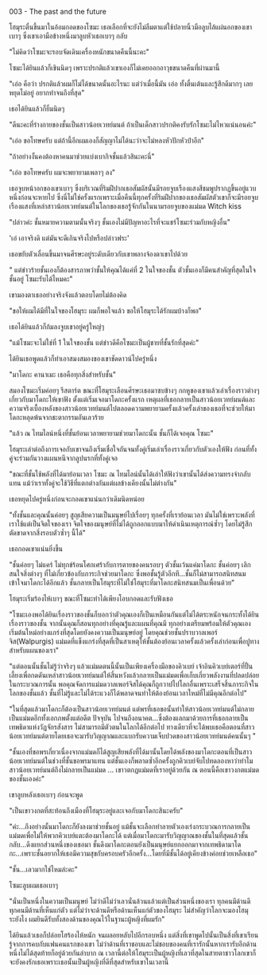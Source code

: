 003 - The past and the future

โฮมุระตื่นขึ้นมาในอ้อมกอดของโซมะ เธอเลือกที่จะยังไม่ลืมตาแต่ใช้ปลายนิ้วมือลูบไล้แผ่นอกของเขาเบาๆ ซึ่งเขาเอามือข้างหนึ่งมาลูบหัวเธอเบาๆ กลับ

"ไม่คิดว่าโซมะจะรอบจัดเดินเครื่องหนักขนาดคืนนี้นะคะ"

โซมะได้ยินแล้วก็เขินนิดๆ เพราะปรกติแล้วเขาเองก็ไม่เคยออกอาวุธขนาดคืนที่ผ่านมานี้

"เอ่อ คือว่า ปรกติแล้วผมก็ไม่ได้ขนาดนั้นอะไรนะ แต่ว่าเมื่อนี้มัน เอ่อ ทั้งตื่นเต้นและรู้สึกดีมากๆ เลยหยุดไม่อยู่ อยากทำจนถึงที่สุด"

เธอได้ยินแล้วก็ยิ้มนิดๆ

"ดีนะคะที่ร่างกายของชั้นเป็นสาวน้อยเวทย์มนต์ ถ้าเป็นเด็กสาวปรกติคงรับรักโซมะไม่ไหวแน่นอนค่ะ"

"เอ่อ ขอโทษครับ แต่ถ้านี้อีกผมเองก็สัญญาไม่ได้นะว่าจะไม่หลงหัวปักหัวปำอีก"

"ถ้าอย่างงั้นคงต้องหาคนมาช่วยแบ่งเบากิจชั้นแล้วสินะคะนี่"

"เอ่อ ขอโทษครับ ผมจะพยายามเพลาๆ ลง"

เธอจูบหน้าอกของเขาเบาๆ ซึ่งบริเวณที่ริมฝีปากเธอสัมผัสนั้นมีรอยจูบเรืองแสงสีชมพูปรากฏขึ้นอยู่แวบหนึ่งก่อนจะหายไป ซึ่งนี่ไม่ใช่ครั้งแรกเพราะเมื่อคืนนี้ทุกครั้งที่ริมฝีปากของเธอสัมผัสตัวเขาก็จะมีรอยจูบเรืองแสงที่เหล่าสาวน้อยเวทย์มนต์ในโลกของเธอรู้จักกันในนามรอยจูบของแม่มด Witch kiss

"ปล่าวค่ะ ชั้นหมายความตามนั้นจริงๆ ชั้นเองไม่มีปัญหาอะไรที่จะแชร์โซมะร่วมกับหญิงอื่น"

'เอ๋ เอาจริงดิ แต่มันจะดีเกินจริงไปหรือปล่าวฟระ'

เธอขยับตัวเลื่อนขึ้นมาจนศีรษะอยู่ระดับเดียวกับเขาพลางจ้องตาเขาไปด้วย

" แต่ข่าวร้ายชั้นเองก็ต้องสารภาพว่าชั้นให้คุณได้แค่ที่ 2 ในใจของชั้น ตัวชั้นเองก็มีคนสำคัญที่สุดในใจชั้นอยู่ โซมะรับได้ไหมคะ"

เขามองตาเธออย่างจริงจังแล้วตอบโดยไม่ต้องคิด

"ขอให้ผมได้มีที่ในใจของโฮมุระ ผมก็พอใจแล้ว ขอให้โฮมุระได้รักผมบ้างก็พอ"

เธอได้ยินแล้วก็ก้มลงจูบเขาอยู่ครู่ใหญ่ๆ 

"แม้โซมะจะไม่ใช่ที่ 1 ในใจของชั้น แต่ข่าวดีคือโซมะเป็นผู้ชายที่ชั้นรักที่สุดค่ะ"

ได้ยินเธอพูดแล้วก็ทำเอาสมงสมองของเขาชัดดาวน์ไปครู่หนึ่ง

"มาโดกะ คานาเมะ เธอคือทุกสิ่งสำหรับชั้น"

สมองโซมะเริ่มค่อยๆ รีสตาร์ต ขณะที่โฮมุระเลือนศีรษะเธอมาซบข้างๆ กกหูของเขาแล้วเล่าเรื่องราวต่างๆ เกี่ยวกับมาโดกะให้เขาฟัง ตั้งแต่เริ่มเจอมาโดกะครั้งแรก เหตุผลที่เธอกลายเป็นสาวน้อยเวทย์มนต์และความจริงเบื้องหลังของสาวน้อยเวทย์มนต์ไปตลอดความพยายามครั้งแล้วครั้งเล่าของเธอที่จะช่วยให้มาโดกะหลุดพ้นจากชะตากรรมอันเลวร้าย

"แล้ว ณ ไทมไลน์หนึ่งที่ชั้นย้อนเวลาพยายามช่วยมาโดกะนั้น ชั้นก็ได้เจอคุณ โซมะ"

โฮมุระเล่าต่อถึงการเจอกับเขาจนถึงเริ่มเชื่อใจกันจนทั้งคู่เริ่มเล่าเรื่องราวเกี่ยวกับตัวเองให้ฟัง ก่อนที่ทั้งคู่จะร่วมกันวางแผนหนีจากลูปนรกที่ทั้งคู่เจอ

"ขณะที่ชั้นใช้พลังที่ได้มาย้อนเวลา โซมะ ณ ไทมไลน์นั้นได้เล่าให้ฟังว่าเขานั้นได้ส่งความทรงจำกลับแทน แม้ว่าเราทั้งคู่จะใช้วิธีที่แตกต่างกันแต่ผลข้างเคียงนั้นไม่ต่างกัน"

เธอหยุดไปครู่หนึ่งก่อนจะกอดเขาแน่นกว่าเดิมนิดหน่อย

"ทั้งชั้นและคุณนั้นค่อยๆ สูญเสียความเป็นมนุษย์ไปเรื่อยๆ ทุกครั้งที่เราย้อนเวลา มันไม่ใช่เพราะพลังที่เราใช้แต่เป็นจิตใจของเรา จิตใจของมนุษย์ที่ไม่ได้ถูกออกแบบมาให้ดำเนินเหตุการณ์ซ้ำๆ โดยไม่รู้สึกตัดขาดจากสิ่งรอบตัวซ้ำๆ นี้ได้"

เธอกอดเขาแน่นยิ่งขึ้น

"ชั้นค่อยๆ ไม่แคร์ ไม่ทุกข์ร้อนโศกเศร้ากับการตายของคนรอบๆ ตัวชั้นเว้นแค่มาโดกะ ชั้นค่อยๆ เลิกสนใจสิ่งต่างๆ ที่ไม่เกี่ยวข้องกับภาระกิจช่วยมาโดกะ ซึ่งพอชั้นรู้ตัวอีกที...ชั้นก็ไม่สามารถสนิทสนมเข้าใจมาโดกะได้อีกแล้ว ชั้นกลายเป็นโฮมุระที่ไม่ใช่โฮมุระที่มาโดกะสนิทสนมเป็นเพื่อนด้วย"

โฮมุระเริ่มร้องไห้เบาๆ ขณะที่โซมะทำได้เพียงโอบกอดและรับฟังเธอ

"โซมะเองพอได้ยินเรื่องราวของชั้นก็บอกว่าตัวคุณเองก็เป็นเหมือนกันแต่ไม่ได้ตระหนักจนกระทั้งได้ยินเรื่องราวของชั้น จากนั้นคุณก็สอนทุกอย่างที่คุณรู้และแผนที่คุณมี ทุกอย่างเตรียมพร้อมให้ตัวคุณเองเริ่มต้นใหม่อย่างแกร่งที่สุดโดยยังคงความเป็นมนุษย์อยู่ โดยคุณช่วยชั้นปราบวาลเพอร์จิส(Walpurgis) แม่มดที่แข็งแกร่งที่สุดที่เป็นสาเหตุให้ชั้นต้องย้อนเวลาครั้งแล้วครั้งเล่าก่อนเพื่อปูทางสำหรับแผนของเรา"

"แต่ตอนนั้นชั้นไม่รู้ว่าจริงๆ แล้วแม่มดตนนี้นั้นเป็นเพียงเครื่องมือของคิวเบย์ เจ้าอินคิวเบย์เตอร์ที่ปั้นเลี้ยงเพื่อกดดันเหล่าสาวน้อยเวทย์มนต์ให้สิ้นหวังแล้วกลายเป็นแม่มดเพื่อเก็บเกี่ยวพลังงานที่ปลดปล่อยในกระบวณการนั้น พอคุณจัดการแม่มดวาลเพอร์จิสได้คุณก็ถูกวาปไปโลกอื่นเพราะเสร็จสิ้นภาระกิจในโลกของชั้นแล้ว ชั้นที่ไม่รู้และไม่ได้ระแวงก็ได้พลาดจนทำให้ต้องย้อนเวลาใหม่ที่ไม่มีคุณอีกต่อไป"

"ในที่สุดแล้วมาโดกะก็ต้องเป็นสาวน้อยเวทย์มนต์ แต่พรที่เธอขอนั้นทำให้สาวน้อยเวทย์มนต์ไม่กลายเป็นแม่มดอีกทั้งเอกภพตั้งแต่อดีต ปัจจุบัน ไปจนถึงอนาคต...ซึ่งต้องแลกมาด้วยการที่เธอกลายเป็นเทพธิดาแห่งวัฏจักรสังสาร ไม่สามารถมีตัวตนในโลกได้อีกต่อไป ทางเดียวที่จะได้พบเธอคือตอนที่สาวน้อยเวทย์มนต์ตายโดยเธอจะมารับวิญญาณและแบกรับความเจ็บปวดของสาวน้อยเวทย์มนต์คนนั้นๆ "

"ชั้นเองที่ขอพรเกี่ยวเนื่องจากแม่มดก็ได้สูญเสียพลังที่ได้มานั้นโดยได้พลังของมาโดกะตอนที่เป็นสาวน้อยเวทย์มนต์ในช่วงที่ชั้นขอพรมาแทน แต่ชั้นเองก็พลาดซ้ำอีกครั้งถูกคิวเบย์จับไปทดลองหาว่าทำไมสาวน้อยเวทย์มนต์ถึงไม่กลายเป็นแม่มด ... เขาวตกฏแม่มดที่เราอยู่ด้วยกัน ณ ตอนนี้คือเขาวงกตแม่มดของชั้นเองค่ะ"

เขาลูบหลังเธอเบาๆ ก่อนจะพูด

"เป็นเขาวงกตที่สะท้อนถึงเมืองที่โฮมุระอยู่และเจอกับมาโดกะสินะครับ"

"ค่ะ...ถึงอย่างนั้นมาโดกะก็ยังลงมาช่วยชั้นอยู่ แม้ชั้นจะเลือกทำลายตัวเองเร่งกระบวณการกลายเป็นแม่มดเพื่อไม่ให้พวกคิวเบย์แตะต้องมาโดกะได้ แต่เมื่อมาโดกะมารับวิญญาณของชั้นในที่สุดแล้วชั้นกลับ...ดึงแยกส่วนหนึ่งของเธอมา ชั้นดึงมาโดกะตอนยังเป็นมนุษย์แยกออกมาจากเทพธิดามาโดกะ...เพราะชั้นอยากให้เธอมีความสุขกับครอบครัวอีกครั้ง...โดยที่มีชั้นได้อยู่เคียงข้างค่อยช่วยเหลือเธอ"

"ชั้น...เลวมากใช่ไหมล่ะคะ"

โซมะลูบผมเธอเบาๆ

"นั่นเป็นหนึ่งในความเป็นมนุษย์ ไม่ว่าดีไม่ว่าเลวนั่นล้วนแล้วแต่เป็นส่วนหนึ่งของเรา ทุกคนมีด้านดี ทุกคนมีด้านที่เห็นแก่ตัว แต่ไม่ว่าจะด้านดีหรือด้านเห็นแก่ตัวของโฮมุระ ไม่สำคัญว่าโลกจะมองโฮมุระยังไง ผมยินดีรับทั้งสองด้านของคุณไว้ในฐานะผู้หญิงที่ผมรัก"

ได้ยินแล้วเธอก็ปล่อยโฮร้องไห้หนัก จนผลอยหลับไปอีกรอบหนึ่ง แต่สิ่งที่เขาพูดไปนั้นเป็นสิ่งที่เขาเรียนรู้จากการคบกับแฟนคนแรกของเขา ไม่ว่าด้านที่เราชอบและไม่ชอบของคนที่เรารักนั้นหากเรารับอีกด้านหนึ่งไม่ได้สุดท้ายก็อยู่ด้วยกันลำบาก ณ เวลานี้ต่อให้โฮมุระเป็นผู้หญิงที่เลวที่สุดในสายตาชาวโลกเขาก็จะยังคงรักเธอเพราะเธอนั้นเป็นผู้หญิงที่ดีที่สุดสำหรับเขาในเวลานี้


